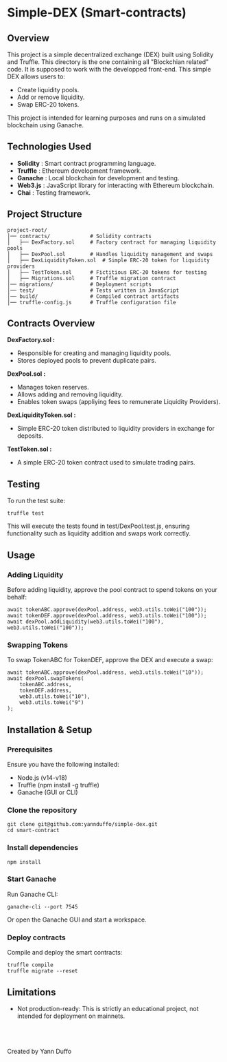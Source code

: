 # Simple-DEX (Smart-contracts)

## Overview

This project is a simple decentralized exchange (DEX) built using Solidity and Truffle. This directory is the one containing all "Blockchian related" code. It is supposed to work with the developped front-end. This simple DEX allows users to:

- Create liquidity pools.
- Add or remove liquidity.
- Swap ERC-20 tokens.

This project is intended for learning purposes and runs on a simulated blockchain using Ganache.

## Technologies Used

- **Solidity** : Smart contract programming language.
- **Truffle** : Ethereum development framework.
- **Ganache** : Local blockchain for development and testing.
- **Web3.js** : JavaScript library for interacting with Ethereum blockchain.
- **Chai** : Testing framework.

## Project Structure

```
project-root/
│── contracts/             # Solidity contracts
│   ├── DexFactory.sol     # Factory contract for managing liquidity pools
│   ├── DexPool.sol        # Handles liquidity management and swaps
│   ├── DexLiquidityToken.sol  # Simple ERC-20 token for liquidity providers
│   ├── TestToken.sol      # Fictitious ERC-20 tokens for testing
│   ├── Migrations.sol     # Truffle migration contract
│── migrations/            # Deployment scripts
│── test/                  # Tests written in JavaScript
│── build/                 # Compiled contract artifacts
│── truffle-config.js      # Truffle configuration file
```

## Contracts Overview

**DexFactory.sol :**

- Responsible for creating and managing liquidity pools.
- Stores deployed pools to prevent duplicate pairs.

**DexPool.sol :**

- Manages token reserves.
- Allows adding and removing liquidity.
- Enables token swaps (appliying fees to remunerate Liquidity Providers).

**DexLiquidityToken.sol :**

- Simple ERC-20 token distributed to liquidity providers in exchange for deposits.

**TestToken.sol :**

- A simple ERC-20 token contract used to simulate trading pairs.

## Testing

To run the test suite:

```
truffle test
```

This will execute the tests found in test/DexPool.test.js, ensuring functionality such as liquidity addition and swaps work correctly.

## Usage

### Adding Liquidity

Before adding liquidity, approve the pool contract to spend tokens on your behalf:

```
await tokenABC.approve(dexPool.address, web3.utils.toWei("100"));
await tokenDEF.approve(dexPool.address, web3.utils.toWei("100"));
await dexPool.addLiquidity(web3.utils.toWei("100"), web3.utils.toWei("100"));
```

### Swapping Tokens

To swap TokenABC for TokenDEF, approve the DEX and execute a swap:

```
await tokenABC.approve(dexPool.address, web3.utils.toWei("10"));
await dexPool.swapTokens(
    tokenABC.address,
    tokenDEF.address,
    web3.utils.toWei("10"),
    web3.utils.toWei("9")
);
```

## Installation & Setup

### Prerequisites

Ensure you have the following installed:

- Node.js (v14-v18)
- Truffle (npm install -g truffle)
- Ganache (GUI or CLI)

### Clone the repository

```
git clone git@github.com:yannduffo/simple-dex.git
cd smart-contract
```

### Install dependencies

```
npm install
```

### Start Ganache

Run Ganache CLI:

```
ganache-cli --port 7545
```

Or open the Ganache GUI and start a workspace.

### Deploy contracts

Compile and deploy the smart contracts:

```
truffle compile
truffle migrate --reset
```

## Limitations

- Not production-ready: This is strictly an educational project, not intended for deployment on mainnets.

<br>
<br>
<br>
Created by Yann Duffo
